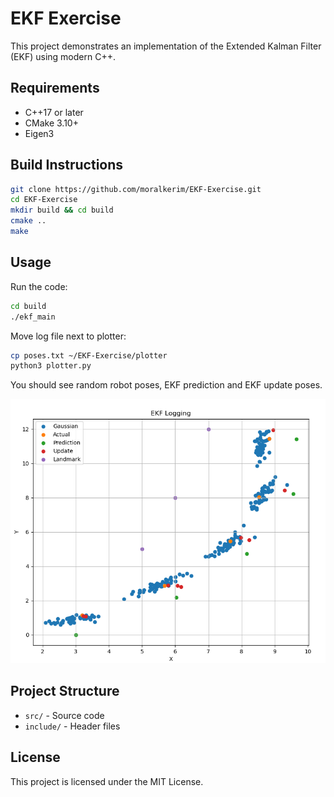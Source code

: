 # EKF Exercise

This project demonstrates an implementation of the Extended Kalman Filter (EKF) using modern C++.

## Requirements

- C++17 or later
- CMake 3.10+
- Eigen3

## Build Instructions

```bash
git clone https://github.com/moralkerim/EKF-Exercise.git
cd EKF-Exercise
mkdir build && cd build
cmake ..
make
```

## Usage
Run the code:
```bash
cd build
./ekf_main
```

Move log file next to plotter:
```bash
cp poses.txt ~/EKF-Exercise/plotter
python3 plotter.py
```
You should see random robot poses, EKF prediction and EKF update poses.

![Example usage](example.png)

## Project Structure

- `src/` - Source code
- `include/` - Header files

## License

This project is licensed under the MIT License.